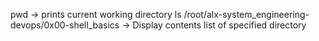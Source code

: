 pwd -> prints current working directory
ls /root/alx-system_engineering-devops/0x00-shell_basics -> Display contents list of specified directory


